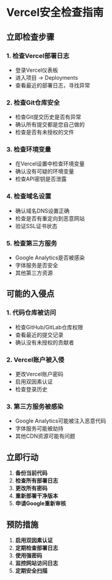 # Vercel安全检查指南

## 立即检查步骤

### 1. 检查Vercel部署日志
- 登录Vercel仪表板
- 进入项目 → Deployments
- 查看最近的部署日志，寻找异常

### 2. 检查Git仓库安全
- 检查Git提交历史是否有异常
- 确认所有提交都是您自己做的
- 检查是否有未授权的文件

### 3. 检查环境变量
- 在Vercel设置中检查环境变量
- 确认没有可疑的环境变量
- 检查API密钥是否泄露

### 4. 检查域名设置
- 确认域名DNS设置正确
- 检查是否有重定向到恶意网站
- 验证SSL证书状态

### 5. 检查第三方服务
- Google Analytics是否被感染
- 字体服务是否安全
- 其他第三方资源

## 可能的入侵点

### 1. 代码仓库被访问
- 检查GitHub/GitLab仓库权限
- 查看最近的提交记录
- 确认没有未授权的贡献者

### 2. Vercel账户被入侵
- 更改Vercel账户密码
- 启用双因素认证
- 检查登录历史

### 3. 第三方服务被感染
- Google Analytics可能被注入恶意代码
- 字体服务可能被劫持
- 其他CDN资源可能有问题

## 立即行动

1. **备份当前代码**
2. **检查所有部署日志**
3. **更改所有密码**
4. **重新部署干净版本**
5. **申请Google重新审核**

## 预防措施

1. **启用双因素认证**
2. **定期检查部署日志**
3. **使用强密码**
4. **监控网站访问日志**
5. **定期安全扫描** 